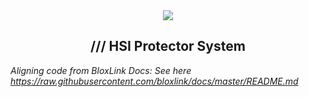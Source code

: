 <div align="center">
    <img src="https://github.com/ProjectHSI/HSIProtectorSystemWiki/blob/master/0001.png?raw=true">
    <h2>/// HSI Protector System</h2>
</div>

*Aligning code from BloxLink Docs: See here https://raw.githubusercontent.com/bloxlink/docs/master/README.md*
